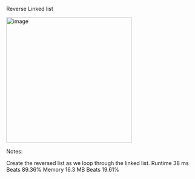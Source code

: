 Reverse Linked list

<img width="331" alt="image" src="https://user-images.githubusercontent.com/25766765/211367291-da1bde13-0cf9-42bb-ba1f-8be8ecfb67a6.png">


Notes:

Create the reversed list as we loop through the linked list.
Runtime 38 ms Beats 89.36% Memory 16.3 MB Beats 19.61%
